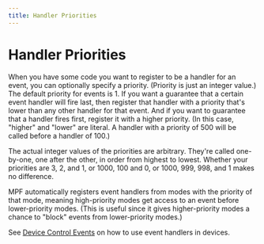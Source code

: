 ```yaml
---
title: Handler Priorities
---
```


# Handler Priorities


When you have some code you want to register to be a handler for an
event, you can optionally specify a priority. (Priority is just an
integer value.) The default priority for events is 1. If you want a
guarantee that a certain event handler will fire last, then register
that handler with a priority that's lower than any other handler for
that event. And if you want to guarantee that a handler fires first,
register it with a higher priority. (In this case, "higher" and
"lower" are literal. A handler with a priority of 500 will be called
before a handler of 100.)

The actual integer values of the priorities are arbitrary. They're
called one-by-one, one after the other, in order from highest to lowest.
Whether your priorities are 3, 2, and 1, or 1000, 100 and 0, or 1000,
999, 998, and 1 makes no difference.

MPF automatically registers event handlers from modes with the priority
of that mode, meaning high-priority modes get access to an event before
lower-priority modes. (This is useful since it gives higher-priority
modes a chance to "block" events from lower-priority modes.)

See [Device Control Events](../../config/instructions/device_control_events.md) on how to use event handlers in devices.
